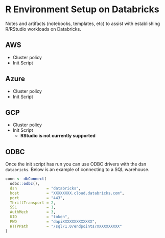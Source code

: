 # R Environment Setup on Databricks

Notes and artifacts (notebooks, templates, etc) to assist with establishing R/RStudio workloads on Databricks.

## AWS
- Cluster policy
- Init Script

## Azure
- Cluster policy
- Init Script

## GCP
- Cluster policy
- Init Script
  - **RStudio is not currently supported**


## ODBC
Once the init script has run you can use ODBC drivers with the dsn `databricks`.
Below is an example of connecting to a SQL warehouse.

```r
conn <- dbConnect(
  odbc::odbc(),
  dsn             = "databricks",
  host            = "XXXXXXXX.cloud.databricks.com",
  port            = "443",
  ThriftTransport = 2,
  SSL             = 1,
  AuthMech        = 3,
  UID             = "token",
  PWD             = "dapiXXXXXXXXXXXXX",
  HTTPPath        = "/sql/1.0/endpoints/XXXXXXXXXX"
)
```
